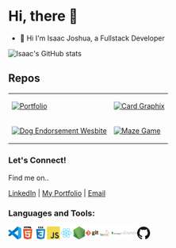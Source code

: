 # Hi, there 👋

- 💬 Hi I'm Isaac Joshua, a Fullstack Developer


![Isaac's GitHub stats](https://github-readme-stats.vercel.app/api?username=IsaacJCarnes&show_icons=true&theme=aura_dark)

## Repos
<table>
  <tr>  
    <td>
      
[![Portfolio](https://github-readme-stats.vercel.app/api/pin/?username=IsaacJCarnes&repo=ij-portfolio)](https://github.com/IsaacJCarnes/ij-portfolio)
    </td>
    <td>
      
[![Card Graphix](https://github-readme-stats.vercel.app/api/pin/?username=wl0194&repo=card-graphix)](https://github.com/wl0194/card-graphix)
    </td>
  </tr>
  <tr>
    <td>
      
[![Dog Endorsement Wesbite](https://github-readme-stats.vercel.app/api/pin/?username=IsaacJCarnes&repo=DogEndorsementWebsite)](https://github.com/IsaacJCarnes/DogEndorsementWebsite)
    </td>
    <td>
      
 [![Maze Game](https://github-readme-stats.vercel.app/api/pin/?username=IsaacJCarnes&repo=MazeGen)](https://github.com/IsaacJCarnes/MazeGen)
    </td>
  </tr>
</table>

### Let's Connect!
Find me on..

<a href="https://www.linkedin.com/in/isaac-j-carnes/" target="_blank">LinkedIn</a> | <a href="https://isaacjcarnes.github.io/ij-portfolio/" target="_blank">My Portfolio</a> | <a href="mailto:isaacjdeveloper@gmail.com" target="_blank">Email</a>

### Languages and Tools:

<img align="left" alt="Visual Studio Code" width="26px" src="https://raw.githubusercontent.com/github/explore/80688e429a7d4ef2fca1e82350fe8e3517d3494d/topics/visual-studio-code/visual-studio-code.png" />
<img align="left" alt="HTML5" width="26px" src="https://raw.githubusercontent.com/github/explore/80688e429a7d4ef2fca1e82350fe8e3517d3494d/topics/html/html.png" />
<img align="left" alt="CSS3" width="26px" src="https://raw.githubusercontent.com/github/explore/80688e429a7d4ef2fca1e82350fe8e3517d3494d/topics/css/css.png" />
<img align="left" alt="JavaScript" width="26px" src="https://raw.githubusercontent.com/github/explore/80688e429a7d4ef2fca1e82350fe8e3517d3494d/topics/javascript/javascript.png" />
<img align="left" alt="React" width="26px" src="https://raw.githubusercontent.com/github/explore/80688e429a7d4ef2fca1e82350fe8e3517d3494d/topics/react/react.png" />
<img align="left" alt="Node.js" width="26px" src="https://raw.githubusercontent.com/github/explore/80688e429a7d4ef2fca1e82350fe8e3517d3494d/topics/nodejs/nodejs.png" />
<img align="left" alt="Git" width="26px" src="https://raw.githubusercontent.com/github/explore/80688e429a7d4ef2fca1e82350fe8e3517d3494d/topics/git/git.png" />
<img align="left" alt="MySQL" width="26px" src="https://raw.githubusercontent.com/github/explore/80688e429a7d4ef2fca1e82350fe8e3517d3494d/topics/mysql/mysql.png" />
<img align="left" alt="MongoDB" width="26px" src="https://raw.githubusercontent.com/github/explore/80688e429a7d4ef2fca1e82350fe8e3517d3494d/topics/mongodb/mongodb.png" /> 
<img align="left" alt="Express" width="26px" src="https://raw.githubusercontent.com/github/explore/80688e429a7d4ef2fca1e82350fe8e3517d3494d/topics/express/express.png" />  
<img align="left" alt="GitHub" width="26px" src="https://raw.githubusercontent.com/github/explore/78df643247d429f6cc873026c0622819ad797942/topics/github/github.png" />
